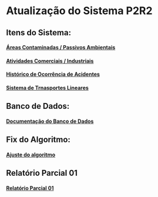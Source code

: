 # Atualização do Sistema P2R2


## Itens do Sistema:

#### [Áreas Contaminadas / Passivos Ambientais][1]

#### [Atividades Comerciais / Industriais][2]

#### [Histórico de Ocorrência de Acidentes][3]

#### [Sistema de Trnasportes Lineares][4]



## Banco de Dados:

#### [Documentação do Banco de Dados][100]



## Fix do Algoritmo:

#### [Ajuste do algoritmo][101]


## Relatório Parcial 01

#### [Relatório Parcial 01][102]



[1]:01_areas_contaminadas_passivos_ambientais.md

[2]:02_atividades_comerciais_industriais.md

[3]:03_historico_ocorrencia_acidentes.md

[4]:04_sistema_transportes_lineares.md


[100]:bd/bd.md

[101]:algoritmo/alg.md

[102]:relatorio_parcial_01.md